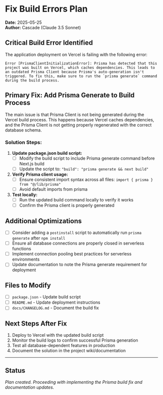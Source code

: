 # Fix Build Errors Plan

**Date:** 2025-05-25  
**Author:** Cascade (Claude 3.5 Sonnet)

## Critical Build Error Identified

The application deployment on Vercel is failing with the following error:
```
Error [PrismaClientInitializationError]: Prisma has detected that this project was built on Vercel, which caches dependencies. This leads to an outdated Prisma Client because Prisma's auto-generation isn't triggered. To fix this, make sure to run the `prisma generate` command during the build process.
```

## Primary Fix: Add Prisma Generate to Build Process

The main issue is that Prisma Client is not being generated during the Vercel build process. This happens because Vercel caches dependencies, and the Prisma Client is not getting properly regenerated with the correct database schema.

### Solution Steps:

1. **Update package.json build script:**
   - [ ] Modify the build script to include Prisma generate command before Next.js build
   - [ ] Update the script to: `"build": "prisma generate && next build"`

2. **Verify Prisma client usage:**
   - [ ] Ensure consistent import syntax across all files: `import { prisma } from "@/lib/prisma"`
   - [ ] Avoid default imports from prisma

3. **Test locally:**
   - [ ] Run the updated build command locally to verify it works
   - [ ] Confirm the Prisma client is properly generated

## Additional Optimizations

- [ ] Consider adding a `postinstall` script to automatically run `prisma generate` after `npm install`
- [ ] Ensure all database connections are properly closed in serverless functions
- [ ] Implement connection pooling best practices for serverless environments
- [ ] Update documentation to note the Prisma generate requirement for deployment

## Files to Modify

- [ ] `package.json` - Update build script
- [ ] `README.md` - Update deployment instructions
- [ ] `docs/CHANGELOG.md` - Document the build fix

## Next Steps After Fix

1. Deploy to Vercel with the updated build script
2. Monitor the build logs to confirm successful Prisma generation
3. Test all database-dependent features in production
4. Document the solution in the project wiki/documentation

---

## Status
*Plan created. Proceeding with implementing the Prisma build fix and documentation updates.*
